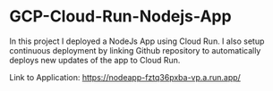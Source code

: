 # GCP-Cloud-Run-Nodejs-App
In this project I deployed a NodeJs App using Cloud Run. I also setup continuous deployment by linking Github repository to automatically deploys new updates of the app to Cloud Run.

Link to Application: https://nodeapp-fztq36pxba-vp.a.run.app/
